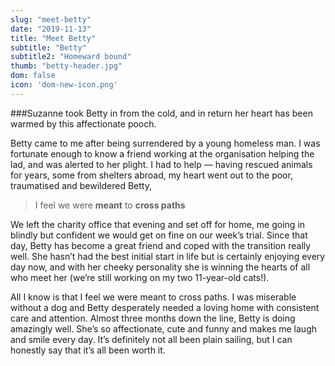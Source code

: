 ```yaml
---
slug: "meet-betty"
date: "2019-11-13"
title: "Meet Betty"
subtitle: "Betty"
subtitle2: "Homeward bound"
thumb: "betty-header.jpg"
dom: false
icon: 'dom-new-icon.png'
---
```


###Suzanne took Betty in from the cold, and in return her heart has been warmed by this affectionate pooch. 

Betty came to me after being surrendered by a young homeless man. I was fortunate enough to know a friend working at the organisation helping the lad, and was alerted to her plight. I had to help — having rescued animals for years, some from shelters abroad, my heart went out to the poor, traumatised and bewildered Betty,

> I feel we were **meant** to **cross paths**

We left the charity office that evening and set off for home, me going in blindly but confident we would get on fine on our week’s trial. Since that day, Betty has become a great friend and coped with the transition really well. She hasn’t had the best initial start in life but is certainly enjoying every day now, and with her cheeky personality she is winning the hearts of all who meet her (we’re still working on my two 11-year-old cats!). 

All I know is that I feel we were meant to cross paths. I was miserable without a dog and Betty desperately needed a loving home with consistent care and attention. Almost three months down the line, Betty is doing amazingly well. She’s so affectionate, cute and funny and makes me laugh and smile every day. It’s definitely not all been plain sailing, but I can honestly say that it’s all been worth it. 
